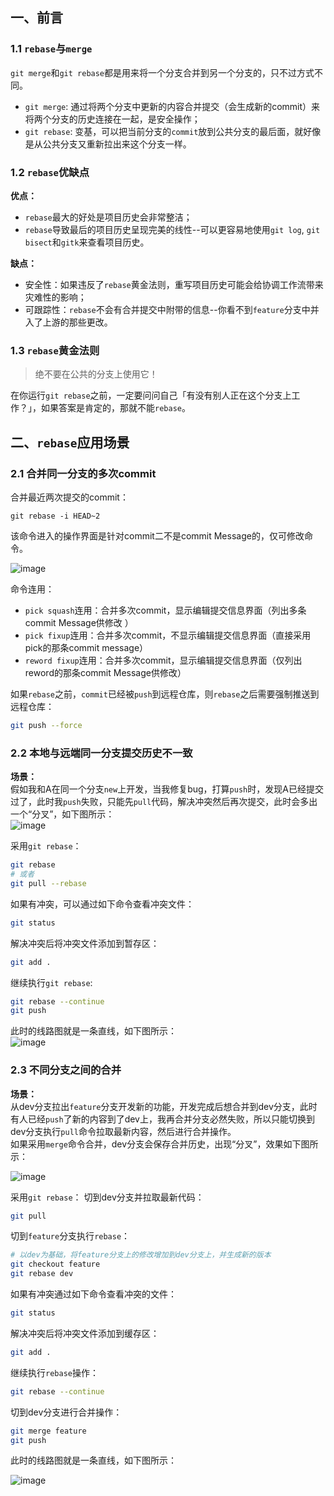 ## 一、前言
### 1.1 `rebase`与`merge`
`git merge`和`git rebase`都是用来将一个分支合并到另一个分支的，只不过方式不同。
* `git merge`: 通过将两个分支中更新的内容合并提交（会生成新的commit）来将两个分支的历史连接在一起，是安全操作；  
* `git rebase`: 变基，可以把当前分支的`commit`放到公共分支的最后面，就好像是从公共分支又重新拉出来这个分支一样。  

### 1.2 `rebase`优缺点
**优点：**  
* `rebase`最大的好处是项目历史会非常整洁；  
* `rebase`导致最后的项目历史呈现完美的线性--可以更容易地使用`git log`, `git bisect`和`gitk`来查看项目历史。  

**缺点：**  
* 安全性：如果违反了`rebase`黄金法则，重写项目历史可能会给协调工作流带来灾难性的影响；  
* 可跟踪性：`rebase`不会有合并提交中附带的信息--你看不到`feature`分支中并入了上游的那些更改。  

### 1.3 `rebase`黄金法则
> 绝不要在公共的分支上使用它！  

在你运行`git rebase`之前，一定要问问自己「有没有别人正在这个分支上工作？」，如果答案是肯定的，那就不能`rebase`。


## 二、`rebase`应用场景
### 2.1 合并同一分支的多次commit
合并最近两次提交的commit：  
```base
git rebase -i HEAD~2
```
该命令进入的操作界面是针对commit二不是commit Message的，仅可修改命令。  

![image](https://github.com/tianyalu/github-doc/raw/master/git_command/git_rebase/show/rebase_multi_commit.png)

命令连用：  
* `pick squash`连用：合并多次commit，显示编辑提交信息界面（列出多条commit Message供修改
）  
* `pick fixup`连用：合并多次commit，不显示编辑提交信息界面（直接采用pick的那条commit message）  
* `reword fixup`连用：合并多次commit，显示编辑提交信息界面（仅列出reword的那条commit Message供修改）  

如果`rebase`之前，`commit`已经被`push`到远程仓库，则`rebase`之后需要强制推送到远程仓库：  
```bash
git push --force
```

### 2.2 本地与远端同一分支提交历史不一致
**场景：**  
假如我和A在同一个分支`new`上开发，当我修复bug，打算`push`时，发现A已经提交过了，此时我`push`失败，只能先`pull`代码，解决冲突然后再次提交，此时会多出一个“分叉”，如下图所示：  
![image](https://github.com/tianyalu/github-doc/raw/master/git_command/git_rebase/show/one_branch_merge.png)

采用`git rebase`：  
```bash
git rebase
# 或者
git pull --rebase
```
如果有冲突，可以通过如下命令查看冲突文件：  
```bash
git status
```
解决冲突后将冲突文件添加到暂存区：  
```bash
git add .
```
继续执行`git rebase`:  
```bash
git rebase --continue
git push
```
此时的线路图就是一条直线，如下图所示：  
![image](https://github.com/tianyalu/github-doc/raw/master/git_command/git_rebase/show/one_branch_rebase.png)


### 2.3 不同分支之间的合并
**场景：**  
从dev分支拉出`feature`分支开发新的功能，开发完成后想合并到dev分支，此时有人已经`push`了新的内容到了dev上，我再合并分支必然失败，所以只能切换到dev分支执行`pull`命令拉取最新内容，然后进行合并操作。  
如果采用`merge`命令合并，dev分支会保存合并历史，出现“分叉”，效果如下图所示：  

![image](https://github.com/tianyalu/github-doc/raw/master/git_command/git_rebase/show/two_branch_merge.png)

采用`git rebase`： 
切到dev分支并拉取最新代码：
```bash
git pull
```
切到`feature`分支执行`rebase`：
```bash
# 以dev为基础，将feature分支上的修改增加到dev分支上，并生成新的版本
git checkout feature
git rebase dev
```
如果有冲突通过如下命令查看冲突的文件：  
```bash
git status
```
解决冲突后将冲突文件添加到缓存区：  
```bash
git add .
```
继续执行`rebase`操作：  
```bash
git rebase --continue
```
切到dev分支进行合并操作：  
```bash
git merge feature
git push
```
此时的线路图就是一条直线，如下图所示：  

![image](https://github.com/tianyalu/github-doc/raw/master/git_command/git_rebase/show/two_branch_rebase.png)


